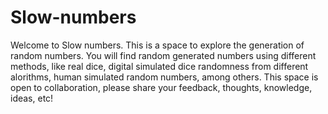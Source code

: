 # Slow-numbers
Welcome to Slow numbers. 
This is a space to explore the generation of random numbers. You will find random generated numbers using different methods, like real dice, digital simulated dice randomness from different alorithms, human simulated random numbers, among others. This space is open to collaboration, please share your feedback, thoughts, knowledge, ideas, etc!
